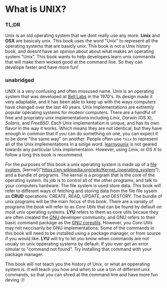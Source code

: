 # What is UNIX?

### TL;DR
Unix is an old operating system that we dont really use any more. **Linix** and **OSX** are basicaly unix. This book uses the word "Unix" to represent all the operating systems that are basicly unix. This book is not a Unix history book, and doesnt have an opinion about about what makes an operating system "Unix". This book wants to help developers learn unix commands that will make them wicked good at the command line. So they can develope faster and have more fun!  
 
### unabridged
UNIX is a very confusing and often missused name. Unix is an operating system that was developed at [Bell Labs](https://en.wikipedia.org/wiki/Bell_Labs) in the 1970's. Its design made it very adaptable, and it has been able to keep up with the ways computers have changed over the last 40 years. Unix implementations are extremly popular operating systems for modenr computers. There are a handful of free and propriatry unix implementations including _Linix_, _Darwin_ (OS X), _Solaris_, and _FreeBSD_. Each Unix implementation is unique, and has its own flavor in the way it works. Which means they are not identical, but they have enough in common that if you can do something on one, you can expect it to be done "the same way" on another. People often use `*nix` to represent all of the Unix implementations in a sinlge word. [learnyounix](README.md) is not geared towards any particular Unix implementaion. However, using _Linix_, or _OS X_ to follow a long this book is recommend.  

For the purposes of this book a unix operating system is made up of a [file system](https://en.wikipedia.org/wiki/File_system), [kernal]("https://en.wikipedia.org/wiki/Kernel_(operating_system"), and a bundle of programs. The kernal is a program that is the core of the operating system. Its job is to control all of the other programs, and talk to your computers hardware. The file system is used store data. This book will refer to different ways of fetching and storing data from the file file sysem as **CRUD** operations: CREATE, READ, UPDATE, and DESTORY. The bundle of unix programs will be the main focus of this book. There are a variaty of programs the book will refer to as _Core Utils_ that can be found by default on most unix operating systems. **LYU** refers to them as core utils becaue they are often created the [GNU](http://www.gnu.org/) developer community, and GNU refers to their basic command package as the [GNU coreutils](http://www.gnu.org/software/coreutils/coreutils.html). However, you _Core Utils_ may not neccisarily be GNU implementations. Some of the commands in this book will need to be installed using a package manager, or from source if you would like. **LYU** will try to let you know when commands are not usualy on unix opperating systems by default. If you ever get an error simular to "command not found". Try installing that command with your package manager.  

This book will not teach you the history of Unix, or what an opperating system is. It will teach you how and when to use a ton of different unix commands, so that you can shred at the command line and have more fun deving :)!  

